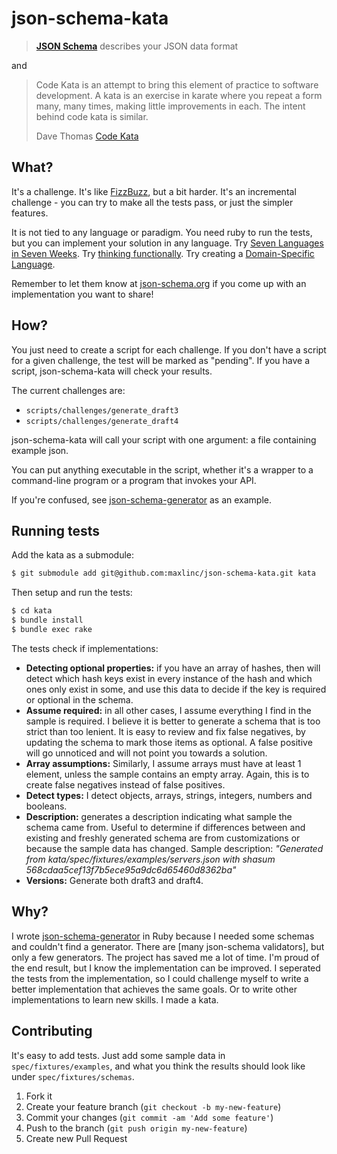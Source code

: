 # json-schema-kata

> **[JSON Schema](http://json-schema.org/)** describes your JSON data format

and

> Code Kata is an attempt to bring this element of practice to software development. A kata is an exercise in karate where you repeat a form many, many times, making little improvements in each. The intent behind code kata is similar.
> 
> Dave Thomas [Code Kata](http://codekata.pragprog.com/2007/01/code_kata_backg.html)

## What?

It's a challenge.  It's like [FizzBuzz](http://c2.com/cgi/wiki?FizzBuzzTest), but a bit harder.  It's an incremental challenge - you can try to make all the tests pass, or just the simpler features.

It is not tied to any language or paradigm.  You need ruby to run the tests, but you can implement your solution in any language.  Try [Seven Languages in Seven Weeks](http://pragprog.com/book/btlang/seven-languages-in-seven-weeks).  Try [thinking functionally](http://www.ibm.com/developerworks/library/j-ft1/).  Try creating a [Domain-Specific Language](http://martinfowler.com/books/dsl.html).

Remember to let them know at [json-schema.org](http://json-schema.org/) if you come up with an implementation you want to share!

## How?

You just need to create a script for each challenge.  If you don't have a script for a given challenge, the test will be marked as "pending".  If you have a script, json-schema-kata will check your results.

The current challenges are:
- `scripts/challenges/generate_draft3`
- `scripts/challenges/generate_draft4`

json-schema-kata will call your script with one argument: a file containing example json.

You can put anything executable in the script, whether it's a wrapper to a command-line program or a program that invokes your API.

If you're confused, see [json-schema-generator](https://github.com/maxlinc/json-schema-generator) as an example.

## Running tests

Add the kata as a submodule:

```sh
$ git submodule add git@github.com:maxlinc/json-schema-kata.git kata
```

Then setup and run the tests:
```sh
$ cd kata
$ bundle install
$ bundle exec rake
```

The tests check if implementations:

* **Detecting optional properties:** if you have an array of hashes, then will detect which hash keys exist in every instance of the hash and which ones only exist in some, and use this data to decide if the key is required or optional in the schema.
* **Assume required:** in all other cases, I assume everything I find in the sample is required.  I believe it is better to generate a schema that is too strict than too lenient.  It is easy to review and fix false negatives, by updating the schema to mark those items as optional.  A false positive will go unnoticed and will not point you towards a solution.
* **Array assumptions:** Similarly, I assume arrays must have at least 1 element, unless the sample contains an empty array.  Again, this is to create false negatives instead of false positives.
* **Detect types:** I detect objects, arrays, strings, integers, numbers and booleans.
* **Description:** generates a description indicating what sample the schema came from.  Useful to determine if differences between and existing and freshly generated schema are from customizations or because the sample data has changed.  Sample description: *"Generated from kata/spec/fixtures/examples/servers.json with shasum 568cdaa5cef13f7b5ece95a9dc6d65460d8362ba"*
* **Versions:** Generate both draft3 and draft4.

## Why?

I wrote [json-schema-generator](https://github.com/maxlinc/json-schema-generator) in Ruby because I needed some schemas and couldn't find a generator.  There are [many json-schema validators], but only a few generators.  The project has saved me a lot of time.  I'm proud of the end result, but I know the implementation can be improved.  I seperated the tests from the implementation, so I could challenge myself to write a better implementation that achieves the same goals.  Or to write other implementations to learn new skills.  I made a kata.

## Contributing

It's easy to add tests.  Just add some sample data in `spec/fixtures/examples`, and what you think the results should look like under `spec/fixtures/schemas`.

1. Fork it
2. Create your feature branch (`git checkout -b my-new-feature`)
3. Commit your changes (`git commit -am 'Add some feature'`)
4. Push to the branch (`git push origin my-new-feature`)
5. Create new Pull Request
